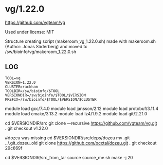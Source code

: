 vg/1.22.0
========================

<https://github.com/vgteam/vg>

Used under license:
MIT

Structure creating script (makeroom_vg_1.22.0.sh) made with makeroom.sh (Author: Jonas Söderberg) and moved to /sw/bioinfo/vg/makeroom_1.22.0.sh

LOG
---

    TOOL=vg
    VERSION=1.22.0
    CLUSTER=rackham
    TOOLDIR=/sw/bioinfo/$TOOL
    VERSIONDIR=/sw/bioinfo/$TOOL/$VERSION
    PREFIX=/sw/bioinfo/$TOOL/$VERSION/$CLUSTER



module load gcc/7.4.0
module load jansson/2.12
module load protobuf/3.11.4
module load cmake/3.13.2
module load lz4/1.9.2
module load git/2.21.0

cd $VERSIONDIR/src
git clone --recursive https://github.com/vgteam/vg.git .
git checkout v1.22.0

#dozeu was missing
cd $VERSIONDIR/src/deps/dozeu
mv .git ../.git_dozeu_old
git clone https://github.com/ocxtal/dozeu.git .
git checkout 29c669f


cd $VERSIONDIR/src_from_tar
source source_me.sh
make -j 20
